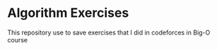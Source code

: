 # Algorithm Exercises

This repository use to save exercises that I did in codeforces in Big-O course